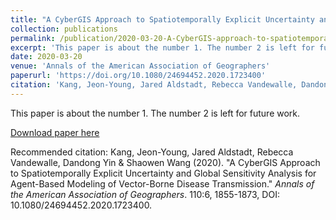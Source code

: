```yaml
---
title: "A CyberGIS Approach to Spatiotemporally Explicit Uncertainty and Global Sensitivity Analysis for Agent-Based Modeling of Vector-Borne Disease Transmission"
collection: publications
permalink: /publication/2020-03-20-A-CyberGIS-approach-to-spatiotemporally-explicit-uncertainty-and-global-sensitivity-analysis-for-agent-based-modeling-of-vector-borne-disease-transmission
excerpt: 'This paper is about the number 1. The number 2 is left for future work.'
date: 2020-03-20
venue: 'Annals of the American Association of Geographers'
paperurl: 'https://doi.org/10.1080/24694452.2020.1723400'
citation: 'Kang, Jeon-Young, Jared Aldstadt, Rebecca Vandewalle, Dandong Yin & Shaowen Wang (2020). &quot;A CyberGIS Approach to Spatiotemporally Explicit Uncertainty and Global Sensitivity Analysis for Agent-Based Modeling of Vector-Borne Disease Transmission.&quot; <i>Annals of the American Association of Geographers</i>. 110:6, 1855-1873, DOI: 10.1080/24694452.2020.1723400.'
---
```

This paper is about the number 1. The number 2 is left for future work.

[Download paper here](https://www.tandfonline.com/doi/pdf/10.1080/24694452.2020.1723400)

Recommended citation: Kang, Jeon-Young, Jared Aldstadt, Rebecca Vandewalle, Dandong Yin & Shaowen Wang (2020). "A CyberGIS Approach to Spatiotemporally Explicit Uncertainty and Global Sensitivity Analysis for Agent-Based Modeling of Vector-Borne Disease Transmission." <i>Annals of the American Association of Geographers</i>. 110:6, 1855-1873, DOI: 10.1080/24694452.2020.1723400.
